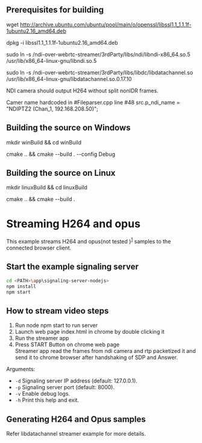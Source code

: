 ## Prerequisites for building

  wget http://archive.ubuntu.com/ubuntu/pool/main/o/openssl/libssl1.1_1.1.1f-1ubuntu2.16_amd64.deb
  
  dpkg -i libssl1.1_1.1.1f-1ubuntu2.16_amd64.deb
  
  sudo ln -s <PATH>/ndi-over-webrtc-streamer/3rdParty/libs/ndi/libndi-x86_64.so.5 /usr/lib/x86_64-linux-gnu/libndi.so.5
  
  sudo ln -s <PATH>/ndi-over-webrtc-streamer/3rdParty/libs/libdc/libdatachannel.so /usr/lib/x86_64-linux-gnu/libdatachannel.so.0.17.10
  
  NDI camera should output H264 without split nonIDR frames.

  Camer name hardcoded in #Fileparser.cpp line #48 src.p_ndi_name = "NDIPTZ2 (Chan_1, 192.168.208.50)"; 

## Building the source on Windows

  mkdir winBuild && cd winBuild
  
  cmake .. && cmake --build . --config Debug

## Building the source on Linux

  mkdir linuxBuild && cd linuxBuild
  
  cmake .. && cmake --build .

# Streaming H264 and opus
This example streams H264 and opus(not tested )<sup id="a1">[1](#f1)</sup> samples to the connected browser client.

## Start the example signaling server

```sh
cd <PATH>\app\signaling-server-nodejs>
npm install
npm start
```

## How to stream video steps
  1. Run node npm start to run server
  2. Launch web page index.html in chrome by double clicking it
  3. Run the streamer app
  4. Press START Button on chrome web page  
Streamer app read the frames from ndi camera and rtp packetized it and send it to chrome browser after handshaking of SDP and Answer.

Arguments:
- `-d` Signaling server IP address (default: 127.0.0.1).
- `-p` Signaling server port (default: 8000).
- `-v` Enable debug logs.
- `-h` Print this help and exit.


## Generating H264 and Opus samples
Refer libdatachannel streamer example for more details.
